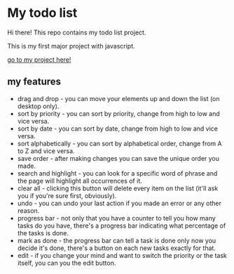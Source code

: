 # My todo list
Hi there! This repo contains my todo list project.

This is my first major project with javascript.

[go to my project here!](https://yairderry.github.io/pre-course-2021-final-boilerplate/src/index)

## my features
* drag and drop - you can move your elements up and down the list (on desktop only).
* sort by priority - you can sort by priority, change from high to low and vice versa.
* sort by date - you can sort by date, change from high to low and vice versa.
* sort alphabetically - you can sort by alphabetical order, change from A to Z and vice versa.
* save order - after making changes you can save the unique order you made.
* search and highlight - you can look for a specific word of phrase and the page will highlight all occurrences of it.
* clear all - clicking this button will delete every item on the list (it'll ask you if you're sure first, obviously).
* undo - you can undo your last action if you made an error or any other reason.
* progress bar - not only that you have a counter to tell you how many tasks do you have, there's a progress bar indicating what percentage of the tasks is done.
* mark as done - the progress bar can tell a task is done only now you decide it's done, there's a button on each new tasks exactly for that.
* edit - if you change your mind and want to switch the priority or the task itself, you can you the edit button.


